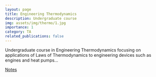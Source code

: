 ```yaml
---
layout: page
title: Engineering Thermodynamics
description: Undergraduate course
img: assets/img/thermo/1.jpg
importance: 1
category: TA
related_publications: false
---
```


Undergraduate course in Engineering Thermodynamics focusing on applications of Laws of Thermodynamics to engineering devices such as engines and heat pumps... 

[Notes](https://universitysystemnh-my.sharepoint.com/:b:/g/personal/pkd1005_usnh_edu/EX4Cn9uZG5dJjSSGuyNw3ccBrXNLgq-DMLKEw73JwANJTA?e=h9hC2h)



